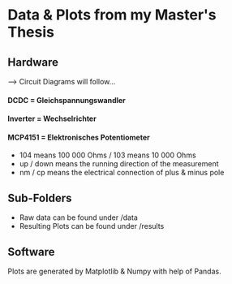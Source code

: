 # Data & Plots from my Master's Thesis

## Hardware

--> Circuit Diagrams will follow...

#### DCDC = Gleichspannungswandler

#### Inverter = Wechselrichter

#### MCP4151 = Elektronisches Potentiometer

- 104 means 100 000 Ohms / 103 means 10 000 Ohms
- up / down means the running direction of the measurement
- nm / cp means the electrical connection of plus & minus pole

## Sub-Folders

- Raw data can be found under /data
- Resulting Plots can be found under /results

## Software

Plots are generated by Matplotlib & Numpy with help of Pandas.